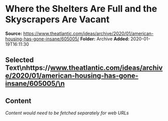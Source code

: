 # Where the Shelters Are Full and the Skyscrapers Are Vacant

**Source:** https://www.theatlantic.com/ideas/archive/2020/01/american-housing-has-gone-insane/605005/
**Folder:** Archive
**Added:** 2020-01-19T16:11:30


## Selected Text\nhttps://www.theatlantic.com/ideas/archive/2020/01/american-housing-has-gone-insane/605005/\n

## Content
*Content would need to be fetched separately for web URLs*
